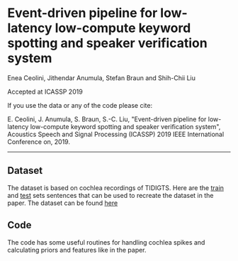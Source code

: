 # Event-driven pipeline for low-latency low-compute keyword spotting and speaker verification system
Enea Ceolini, Jithendar Anumula, Stefan Braun and Shih-Chii Liu

Accepted at ICASSP 2019 

If you use the data or any of the code please cite:

E. Ceolini, J. Anumula, S. Braun, S.-C. Liu, "Event-driven pipeline for low-latency low-compute keyword spotting and speaker verification system", Acoustics Speech and Signal Processing (ICASSP) 2019 IEEE International Conference on, 2019.

---

## Dataset 
The dataset is based on cochlea recordings of TIDIGTS.
Here are the [train](train_set.txt) and [test](test_set.txt) sets sentences that can be used to recreate the dataset 
in the paper. The dataset can be found [here](https://www.dropbox.com/sh/ugvfnlw90bxftp2/AAAbnJ1GxXXLTsYpGqKwAU_1a?dl=0)

## Code
The code has some useful routines for handling cochlea spikes and calculating priors and features like in the paper.

